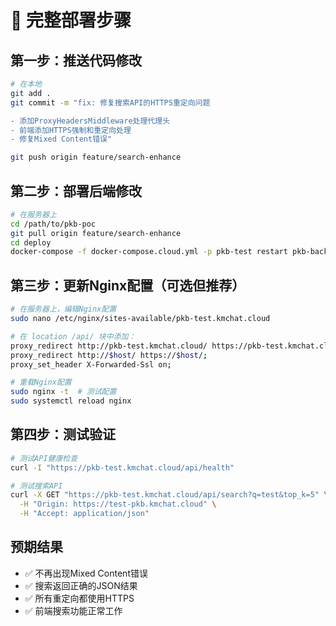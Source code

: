 # 🚀 完整部署步骤

## 第一步：推送代码修改
```bash
# 在本地
git add .
git commit -m "fix: 修复搜索API的HTTPS重定向问题

- 添加ProxyHeadersMiddleware处理代理头
- 前端添加HTTPS强制和重定向处理
- 修复Mixed Content错误"

git push origin feature/search-enhance
```

## 第二步：部署后端修改
```bash
# 在服务器上
cd /path/to/pkb-poc
git pull origin feature/search-enhance
cd deploy
docker-compose -f docker-compose.cloud.yml -p pkb-test restart pkb-backend
```

## 第三步：更新Nginx配置（可选但推荐）
```bash
# 在服务器上，编辑Nginx配置
sudo nano /etc/nginx/sites-available/pkb-test.kmchat.cloud

# 在 location /api/ 块中添加：
proxy_redirect http://pkb-test.kmchat.cloud/ https://pkb-test.kmchat.cloud/;
proxy_redirect http://$host/ https://$host/;
proxy_set_header X-Forwarded-Ssl on;

# 重载Nginx配置
sudo nginx -t  # 测试配置
sudo systemctl reload nginx
```

## 第四步：测试验证
```bash
# 测试API健康检查
curl -I "https://pkb-test.kmchat.cloud/api/health"

# 测试搜索API
curl -X GET "https://pkb-test.kmchat.cloud/api/search?q=test&top_k=5" \
  -H "Origin: https://test-pkb.kmchat.cloud" \
  -H "Accept: application/json"
```

## 预期结果
- ✅ 不再出现Mixed Content错误
- ✅ 搜索返回正确的JSON结果
- ✅ 所有重定向都使用HTTPS
- ✅ 前端搜索功能正常工作
